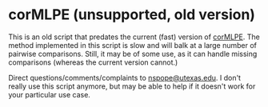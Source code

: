 # corMLPE (unsupported, old version)
This is an old script that predates the current (fast) version of [corMLPE](http://github.com/nspope/corMLPE). The method implemented in this script is slow and will balk at a large number of pairwise comparisons. Still, it may be of some use, as it can handle missing comparisons (whereas the current version cannot.)

Direct questions/comments/complaints to nspope@utexas.edu. I don't really use this script anymore, but may be able to help if it doesn't work for your particular use case.
